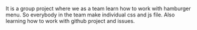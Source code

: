 It is a group project where we as a team learn how to work with hamburger menu. So everybody in the team make individual css and js file. Also learning how to work with github project and issues.